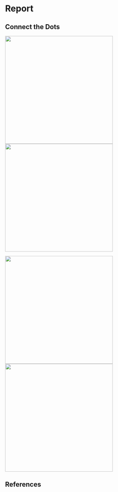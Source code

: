 # Report

## Connect the Dots

<p float="left">
	<img src="./pix/triangle-1" width="350" />
	<img src="./pix/triangle-2" width="350" />
</p>

<p float="left">
	<img src="./pix/line-1" width="350" />
	<img src="./pix/line-2" width="350" />
</p>

## References